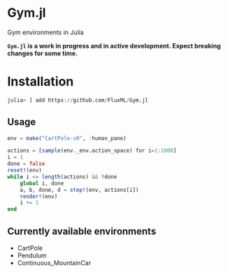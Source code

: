 # Gym.jl
Gym environments in Julia

**`Gym.jl` is a work in progress and in active development. Expect breaking changes for some time.**

# Installation
```julia
julia> ] add https://github.com/FluxML/Gym.jl
```

## Usage

```julia
env = make("CartPole-v0", :human_pane)

actions = [sample(env._env.action_space) for i=1:1000]
i = 1
done = false
reset!(env)
while i <= length(actions) && !done
    global i, done
    a, b, done, d = step!(env, actions[i])
    render!(env)
    i += 1
end
```
## Currently available environments
* CartPole
* Pendulum
* Continuous_MountainCar
